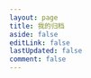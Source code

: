 ```yaml
---
layout: page
title: 我的归档
aside: false
editLink: false
lastUpdated: false
comment: false
---
```


<ClientOnly>
	<Archive />
</ClientOnly>